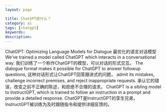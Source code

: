 ```yaml
---
layout: page

title: ChatGPT是什么？
category: ai
tags: [chatgpt]
keywords:
description:
---
```


ChatGPT: Optimizing Language Models for Dialogue
最优化的语言对话模型
We’ve trained a model called ChatGPT which interacts in a conversational way.
我们训练了一个称作ChatGPT的模型，可以对话的形式交互。
The dialogue format makes it possible for ChatGPT to answer followup questions, 
这种对话形式让ChatGPT回答跟进式的问题，
admit its mistakes, challenge incorrect premises, and reject inappropriate requests. 
承认它的错误，改变之前不正确的陈述，和拒绝不合理的请求。
ChatGPT is a sibling model to InstructGPT, which is trained to follow an instruction in a prompt and provide a detailed response.
ChatGPT是InstructGPT的孪生兄弟，InstructGPT被训练为及时跟随指令和提供详细反馈的。

